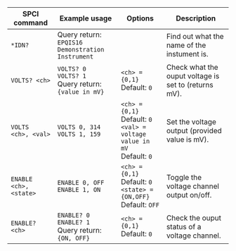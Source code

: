 | SPCI command              | Example usage                                                      | Options                                                                                 | Description                                           |
|---------------------------|--------------------------------------------------------------------|-----------------------------------------------------------------------------------------|-------------------------------------------------------|
| ``*IDN?``                 | Query return:<br>``EPQIS16 Demonstration Instrument``              |                                                                                         | Find out what the name of the instument is.           |
| ``VOLTS? <ch>``           | ``VOLTS? 0``<br>``VOLTS? 1``<br>Query return:<br>``{value in mV}`` | ``<ch> = {0,1}``<br>Default: ``0``                                                      | Check what the ouput voltage is set to  (returns mV). |
| ``VOLTS  <ch>, <val>``    | ``VOLTS 0, 314``<br>``VOLTS 1, 159``                               | ``<ch> = {0,1}``<br>Default: ``0``<br>``<val> = voltage value in mV``<br>Default: ``0`` | Set the voltage output (provided value is mV).        |
| ``ENABLE <ch>, <state>``  | ``ENABLE 0, OFF``<br>``ENABLE 1, ON``                              | ``<ch> = {0,1}``<br>Default: ``0``<br>``<state> = {ON,OFF}``<br>Default: ``OFF``        | Toggle the voltage channel output on/off.             |     
| ``ENABLE? <ch>``          | ``ENABLE? 0``<br>``ENABLE? 1``<br> Query return:<br>``{ON, OFF}``  | ``<ch> = {0,1}``<br>Default: ``0``                                                      | Check the ouput status of a voltage channel.          | 